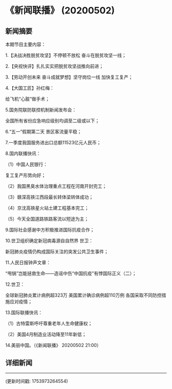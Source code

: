 # 《新闻联播》 (20200502)

## 新闻摘要

本期节目主要内容：

1.【决战决胜脱贫攻坚】不停顿不放松 奋斗在脱贫攻坚一线；

2.【央视快评】扎扎实实把脱贫攻坚战推向前进；

3.【劳动开创未来 奋斗成就梦想】坚守岗位一线 加快复工复产；

4.【大国工匠】孙红梅：

给飞机“心脏”做手术；

5.国务院联防联控机制新闻发布会：

全国所有省份应急响应级别均调至二级或以下；

6.“五一”假期第二天 景区客流量平稳；

7.一季度我国服务进出口总额11523亿元人民币；

8.国内联播快讯：

（1）中国人民银行：

复工复产形势向好；

（2）我国黑臭水体治理重点工程在河南开封完工；

（3）赣深高铁江西段最长转体梁转体成功；

（4）京沈高铁星火站土建工程基本完工；

（5）今天全国道路铁路客流以短途为主；

9.国际社会感谢中方积极推进国际抗疫合作；

10.世卫组织确定新冠病毒源自自然界 世卫：

新冠肺炎疫情仍构成国际关注的突发公共卫生事件；

11.人民日报钟声文章：

“甩锅”岂能拯救生命——造谣中伤“中国抗疫”有悖国际正义（二）；

12.世卫：

全球新冠肺炎累计病例超323万 美国累计确诊病例超110万例 各国采取不同防控措施应对疫情；

13.国际联播快讯：

（1）古特雷斯呼吁尊重老年人生命健康权；

（2）美国4月制造业活动降至11年新低；

14.美丽中国。（《新闻联播》 20200502 21:00）

## 详细新闻

---

(更新时间戳: 1753973264554)

